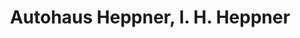 ---
title: "Autohaus Heppner, I. H. Heppner"
url: /hoechstaedt-an-der-donau/autohaus-heppner-i-h-heppner/
shop: Autohaus
---